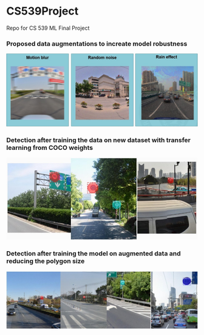 # CS539Project
Repo for CS 539 ML Final Project

### Proposed data augmentations to increate model robustness

![augmentatios](https://github.com/adriannaStaszewska/CS539Project/blob/main/assets/augmentations.jpg)

### Detection after training the data on new dataset with transfer learning from COCO weights

![detection](https://github.com/adriannaStaszewska/CS539Project/blob/main/assets/detection.jpg)


### Detection after training the model on augmented data and reducing the polygon size 

![detection2](https://github.com/adriannaStaszewska/CS539Project/blob/main/assets/detection2.jpg)
